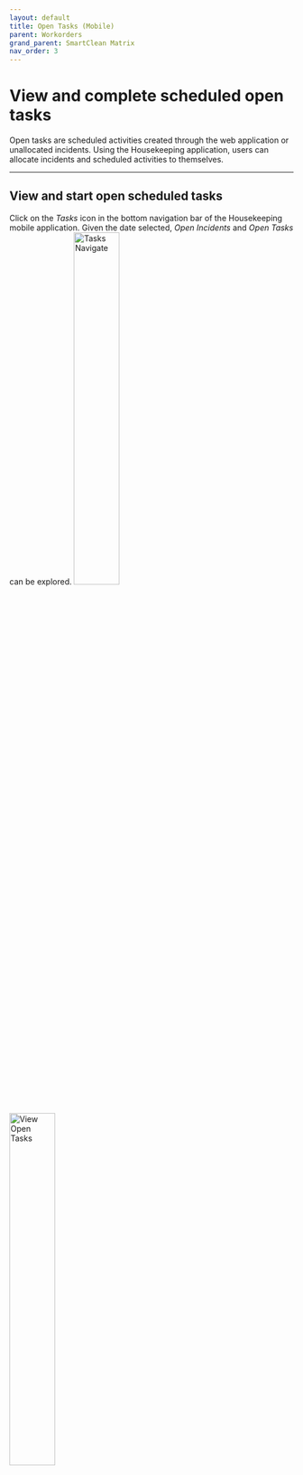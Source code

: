 ```yaml
---
layout: default
title: Open Tasks (Mobile)
parent: Workorders
grand_parent: SmartClean Matrix
nav_order: 3
---
```

# View and complete scheduled open tasks

Open tasks are scheduled activities created through the web application or unallocated incidents.
Using the Housekeeping application, users can allocate incidents and scheduled activities to themselves.

---

## View and start open scheduled tasks
Click on the *Tasks* icon in the bottom navigation bar of the Housekeeping mobile application.
Given the date selected, *Open Incidents* and *Open Tasks* can be explored.
<img alt="Tasks Navigate" src="https://www.smartclean.io/matrix/images/workordersMobile/myTasksNavHK.jpeg" style="width:40%;" />
<img alt="View Open Tasks" src="https://www.smartclean.io/matrix/images/workordersMobile/viewOpenTasksHK.jpeg" style="width:40%;" />

